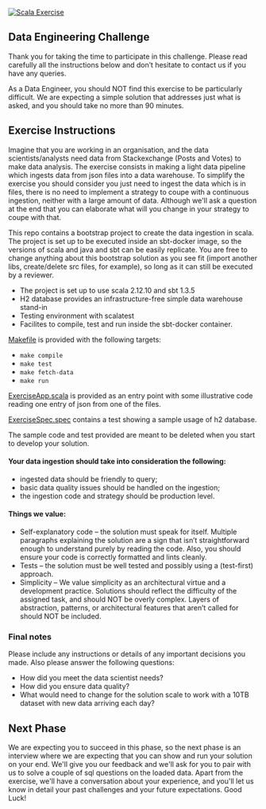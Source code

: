 [![Scala Exercise](https://github.com/EqualExperts/data-engineering-exercise-scala/actions/workflows/scala-exercise.yml/badge.svg)](https://github.com/EqualExperts/data-engineering-exercise-scala/actions/workflows/scala-exercise.yml)
## Data Engineering Challenge
Thank you for taking the time to participate in this challenge. Please read carefully all the instructions below and don’t hesitate to contact us if you have any queries. 

As a Data Engineer, you should NOT find this exercise to be particularly difficult. 
We are expecting a simple solution that addresses just what is asked, and you should take no more than 90 minutes.

## Exercise Instructions 

Imagine that you are working in an organisation, and the data scientists/analysts need data from Stackexchange (Posts and Votes) to make data analysis. The exercise consists in making a light data pipeline which ingests data from json files into a data warehouse. To simplify the exercise you should consider you just need to ingest the data which is in files, there is no need to implement a strategy to coupe with a continuous ingestion, neither with a large amount of data. Although we'll ask a question at the end that you can elaborate what will you change in your strategy to coupe with that.

This repo contains a bootstrap project to create the data ingestion in scala.
The project is set up to be executed inside an sbt-docker image, so the versions of scala and java and sbt can be easily replicate. You are free to change anything about this bootstrap solution as you see fit (import another libs, create/delete src files, for example), so long as it can still be executed by a reviewer.

- The project is set up to use scala 2.12.10 and sbt 1.3.5
- H2 database provides an infrastructure-free simple data warehouse stand-in
- Testing environment with scalatest
- Facilites to compile, test and run inside the sbt-docker container.

[Makefile](Makefile) is provided with the following targets:
  - `make compile`
  - `make test`
  - `make fetch-data`
  - `make run`

[ExerciseApp.scala](src/main/scala/com/exercise/ExerciseApp.scala) is provided as an entry point with some illustrative code reading one entry of json from one of the files.

[ExerciseSpec.spec](src/test/scala/com/exercise/ExerciseSpec.scala) contains a test showing a sample usage of h2 database.

The sample code and test provided are meant to be deleted when you start to develop your solution.

#### Your data ingestion should take into consideration the following:
- ingested data should be friendly to query;
- basic data quality issues should be handled on the ingestion;
- the ingestion code and strategy should be production level.

#### Things we value:
- Self-explanatory code – the solution must speak for itself. Multiple paragraphs explaining the solution are a sign that isn’t straightforward enough to understand purely by reading the code. Also, you should ensure your code is correctly formatted and lints cleanly.
- Tests – the solution must be well tested and possibly using a (test­-first) approach.
- Simplicity – We value simplicity as an architectural virtue and a development practice. Solutions should reflect the difficulty of the assigned task, and should NOT be overly complex. Layers of abstraction, patterns, or architectural features that aren’t called for should NOT be included.

### Final notes
Please include any instructions or details of any important decisions you made. Also please answer the following questions: 
- How did you meet the data scientist needs?
- How did you ensure data quality?
- What would need to change for the solution scale to work with a 10TB dataset with new data arriving each day?

## Next Phase
We are expecting you to succeed in this phase, so the next phase is an interview where we are expecting that you can show and run your solution on your end. 
We'll give you our feedback and we'll ask for you to pair with us to solve a couple of sql questions on the loaded data. 
Apart from the exercise, we'll have a conversation about your experience, and you'll let us know in detail your past challenges and your future expectations. Good Luck!
